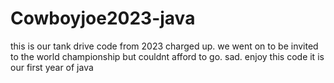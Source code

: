 # Cowboyjoe2023-java
this is our tank drive code from 2023 charged up. we went on to be invited to the world championship but couldnt afford to go. sad. enjoy this code it is our first year of java
